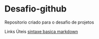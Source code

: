 # Desafio-github
Repositorio criado para o desafio de projetos

Links Úteis
[sintaxe basica markdown](https://www.markdownguide.org/basic-syntax/)
